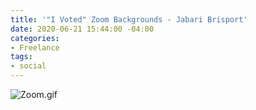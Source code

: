 ```yaml
---
title: '"I Voted" Zoom Backgrounds - Jabari Brisport'
date: 2020-06-21 15:44:00 -04:00
categories:
- Freelance
tags:
- social
---
```


![Zoom.gif](/uploads/Zoom.gif)